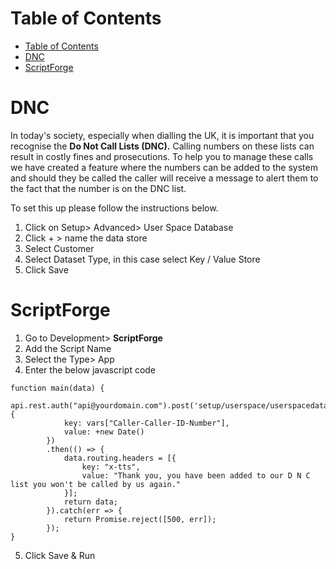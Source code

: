 # Table of Contents

- [Table of Contents](#table-of-contents)
- [DNC](#dnc)
- [ScriptForge](#scriptforge) 

# DNC

In today's society, especially when dialling the UK, it is important that you recognise the **Do Not Call Lists (DNC).** Calling numbers on these lists can result in costly fines and prosecutions. To help you to manage these calls we have created a feature where the numbers can be added to the system and should they be called the caller will receive a message to alert them to the fact that the number is on the DNC list. 
 
To set this up please follow the instructions below.

1. Click on Setup> Advanced> User Space Database
2. Click + > name the data store
3. Select Customer
4. Select Dataset Type, in this case select Key / Value Store
5. Click Save

# ScriptForge

1) Go to Development> **ScriptForge**
2) Add the Script Name
3) Select the Type> App
4) Enter the below javascript code

```
function main(data) {
    api.rest.auth("api@yourdomain.com").post('setup/userspace/userspacedataname/', {
            key: vars["Caller-Caller-ID-Number"],
            value: +new Date()
        })
        .then(() => {
            data.routing.headers = [{
                key: "x-tts",
                value: "Thank you, you have been added to our D N C list you won't be called by us again."
            }];
            return data;
        }).catch(err => {
            return Promise.reject([500, err]);
        });
}
```

5. Click Save & Run




